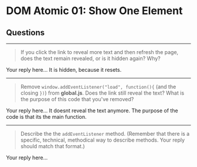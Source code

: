 # DOM Atomic 01: Show One Element

## Questions

---

> If you click the link to reveal more text and then refresh the page, does the text remain revealed, or is it hidden again? Why?

Your reply here...
It is hidden, because it resets.

---

> Remove `window.addEventListener("load", function(){` (and the closing `})`) from **global.js**. Does the link still reveal the text? What is the purpose of this code that you've removed?

Your reply here...
It doesnt reveal the text anymore. The purpose of the code is that its the main function.

---

> Describe the the `addEventListener` method. (Remember that there is a specific, technical, methodical way to describe methods. Your reply should match that format.)

Your reply here...
